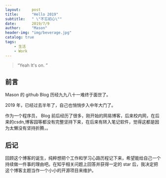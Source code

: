 ```yaml
---
layout:     post
title:      "Hello 2019"
subtitle:   " \"不忘初心\""
date:       2019/7/9
author:     "Mason"
header-img: "img/beverage.jpg"
catalog: true
tags:
    - 生活
    - Work
---
```


> “Yeah It's on. ”


## 前言

Mason 的 github Blog 历经九九八十一难终于面世了。



2019 年，已经过去半年了，自己也悄悄步入中年大门了。


作为一个程序员， Blog 前后经历了很多，刚开始的网易博客，后来校内网，在后来的csdn,博客园等都没有完整坚持下来，在后来有转入笔记软件，觉得这都是因为太懒没有坚持折腾，。



## 后记

回顾这个博客的诞生，纯粹想把个工作和学习心路历程记下来，希望能给自己一个持续做一件事的理由吧。在知乎相关问题上回答并获得一定的 star 后，我决定把这个博客主题当作一个小小的开源项目来维护。

